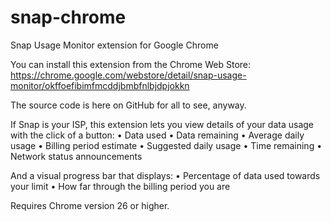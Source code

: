 snap-chrome
===========

Snap Usage Monitor extension for Google Chrome

You can install this extension from the Chrome Web Store:
https://chrome.google.com/webstore/detail/snap-usage-monitor/okffoefibimfmcddjbmbfnlbjdpjokkn

The source code is here on GitHub for all to see, anyway.

If Snap is your ISP, this extension lets you view details of your data usage with the click of a button:
• Data used
• Data remaining
• Average daily usage
• Billing period estimate
• Suggested daily usage
• Time remaining
• Network status announcements

And a visual progress bar that displays:
• Percentage of data used towards your limit
• How far through the billing period you are

Requires Chrome version 26 or higher.
